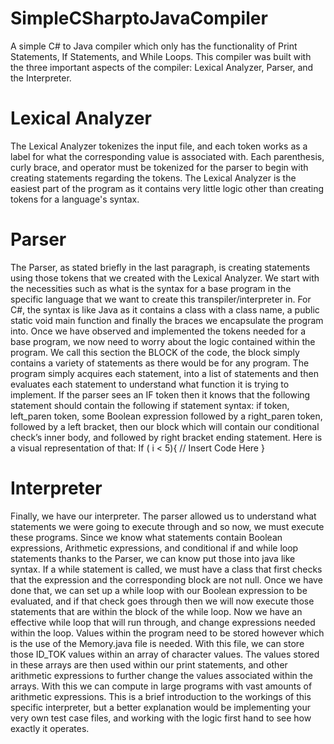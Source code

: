 # SimpleCSharptoJavaCompiler
A simple C# to Java compiler which only has the functionality of Print Statements, If Statements, and While Loops. This compiler was built with the three important aspects of the compiler: Lexical Analyzer, Parser, and the Interpreter. 
# Lexical Analyzer
The Lexical Analyzer tokenizes the input file, and each token works as a label for what the corresponding value is associated with. Each parenthesis, curly brace, and operator must be tokenized for the parser to begin with creating statements regarding the tokens. The Lexical Analyzer is the easiest part of the program as it contains very little logic other than creating tokens for a language's syntax. 
# Parser
The Parser, as stated briefly in the last paragraph, is creating statements using those tokens that we created with the Lexical Analyzer. We start with the necessities such as what is the syntax for a base program in the specific language that we want to create this transpiler/interpreter in. For C#, the syntax is like Java as it contains a class with a class name, a public static void main function and finally the braces we encapsulate the program into. Once we have observed and implemented the tokens needed for a base program, we now need to worry about the logic contained within the program. We call this section the BLOCK of the code, the block simply contains a variety of statements as there would be for any program. The program simply acquires each statement, into a list of statements and then evaluates each statement to understand what function it is trying to implement. If the parser sees an IF token then it knows that the following statement should contain the following if statement syntax: if token, left_paren token, some Boolean expression followed by a right_paren token, followed by a left bracket, then our block which will contain our conditional check’s inner body, and followed by right bracket ending statement. Here is a visual representation of that:
If ( i < 5){
// Insert Code Here
}
# Interpreter
Finally, we have our interpreter. The parser allowed us to understand what statements we were going to execute through and so now, we must execute these programs. Since we know what statements contain Boolean expressions, Arithmetic expressions, and conditional if and while loop statements thanks to the Parser, we can know put those into java like syntax. If a while statement is called, we must have a class that first checks that the expression and the corresponding block are not null. Once we have done that, we can set up a while loop with our Boolean expression to be evaluated, and if that check goes through then we will now execute those statements that are within the block of the while loop. Now we have an effective while loop that will run through, and change expressions needed within the loop. Values within the program need to be stored however which is the use of the Memory.java file is needed. With this file, we can store those ID_TOK values within an array of character values. The values stored in these arrays are then used within our print statements, and other arithmetic expressions to further change the values associated within the arrays. With this we can compute in large programs with vast amounts of arithmetic expressions. This is a brief introduction to the workings of this specific interpreter, but a better explanation would be implementing your very own test case files, and working with the logic first hand to see how exactly it operates.
